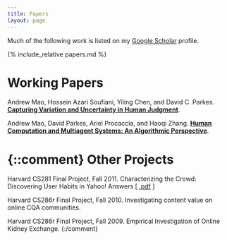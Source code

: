 ```yaml
---
title: Papers
layout: page
---
```


Much of the following work is listed on my [Google Scholar][gs] profile.

[gs]: https://scholar.google.com/citations?user=_A4FmDSsqC8J

{% include_relative papers.md %}

**Working Papers**
==================

Andrew Mao, Hossein Azari Soufiani, Yiling Chen, and David C. Parkes.
[**Capturing Variation and Uncertainty in Human Judgment**](http://arxiv.org/abs/1311.0251).

Andrew Mao, David Parkes, Ariel Procaccia, and Haoqi Zhang. [**Human Computation and Multiagent Systems: An Algorithmic Perspective**](http://procaccia.info/papers/graphcolor.pdf).

{::comment}
**Other Projects**
==================

Harvard CS281 Final Project, Fall 2011. Characterizing the Crowd: Discovering User Habits in Yahoo! Answers [ [.pdf](https://dl.dropboxusercontent.com/u/13229094/papers/CS281_report.pdf) ]

Harvard CS286r Final Project, Fall 2010. Investigating content value on online CQA communities.

Harvard CS286r Final Project, Fall 2009. Empirical Investigation of Online Kidney Exchange.
{:/comment}
